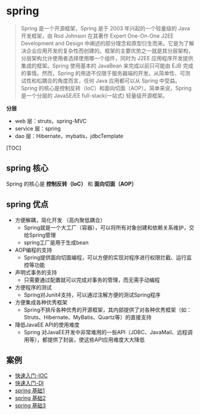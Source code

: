 # spring

> Spring 是一个开源框架，Spring 是于 2003 年兴起的一个轻量级的 Java 开发框架，由 Rod Johnson 在其著作 Expert One-On-One J2EE Development and Design 中阐述的部分理念和原型衍生而来。它是为了解决企业应用开发的复杂性而创建的。框架的主要优势之一就是其分层架构，分层架构允许使用者选择使用哪一个组件，同时为 J2EE 应用程序开发提供集成的框架。Spring 使用基本的 JavaBean 来完成以前只可能由 EJB 完成的事情。然而，Spring 的用途不仅限于服务器端的开发。从简单性、可测试性和松耦合的角度而言，任何 Java 应用都可以从 Spring 中受益。Spring 的核心是控制反转（IoC）和面向切面（AOP）。简单来说，Spring 是一个分层的 JavaSE/EE full-stack(一站式) 轻量级开源框架。

**分层**

* web 层：struts，spring-MVC
* service 层：spring
* dao 层：Hibernate，mybatis，jdbcTemplate

[TOC]

## spring 核心

Spring 的核心是 **控制反转（IoC）** 和 **面向切面（AOP）**

## spring 优点

* 方便解耦，简化开发  （高内聚低耦合）
  * Spring就是一个大工厂（容器），可以将所有对象创建和依赖关系维护，交给Spring管理
  * spring工厂是用于生成bean
* AOP编程的支持
  * Spring提供面向切面编程，可以方便的实现对程序进行权限拦截、运行监控等功能
* 声明式事务的支持
  * 只需要通过配置就可以完成对事务的管理，而无需手动编程
* 方便程序的测试
  * Spring对Junit4支持，可以通过注解方便的测试Spring程序
* 方便集成各种优秀框架
  * Spring不排斥各种优秀的开源框架，其内部提供了对各种优秀框架（如：Struts、Hibernate、MyBatis、Quartz等）的直接支持
* 降低JavaEE API的使用难度
  * Spring 对JavaEE开发中非常难用的一些API（JDBC、JavaMail、远程调用等），都提供了封装，使这些API应用难度大大降低

## 案例

* [快速入门-IOC](ioc-quick-start)
* [快速入门-DI](di-quick-start)
* [spring 基础1](base1)
* [spring 基础2](base2)
* [spring 基础3](base3)
